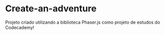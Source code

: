# Create-an-adventure

Projeto criado utilizando a biblioteca Phaser.js como projeto de estudos do Codecademy!
